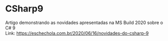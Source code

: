 # CSharp9
Artigo demonstrando as novidades apresentadas na MS Build 2020 sobre o C# 9
<br>
Link: https://eschechola.com.br/2020/06/16/novidades-do-csharp-9
